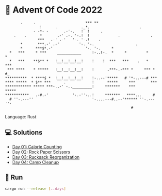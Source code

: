 # 🎄 Advent Of Code 2022

```
       .     .                       *** **
                !      .           ._*.                       .
             - -*- -       .-'-.   !  !     .
    .    .      *       .-' .-. '-.!  !             .              .
               ***   .-' .-'   '-. '-.!    .
       *       ***.-' .-'         '-. '-.                   .
       *      ***$*.-'               '-. '-.     *
  *   ***     * ***     ___________     !-..!-.  *     *         *    *
  *   ***    **$** *   !__!__!__!__!    !    !  ***   ***    .   *   ***
 *** ****    * *****   !__!__!__!__!    !      .***-.-*** *     *** * #_
**********  * ****$ *  !__!__!__!__!    !-..--'*****   # '*-..---# ***
**** *****  * $** ***      .            !      *****     ***       ***
************ ***** ***-..-' -.._________!     *******    ***      *****
***********   .-#.-'           '-.-''-..!     *******   ****...     #
  # ''-.---''                           '-....---#..--'****** ''-.---''-
                                                          #
```

Language: Rust

## 💻 Solutions

* [Day 01: Calorie Counting](src/day_01)
* [Day 02: Rock Paper Scissors](src/day_02)
* [Day 03: Rucksack Reorganization](src/day_03)
* [Day 04: Camp Cleanup](src/day_04)

## 🏃 Run

```bash
cargo run --release [..days]
```
